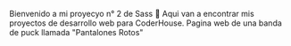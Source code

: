 Bienvenido a mi proyecyo n° 2 de Sass 👋
Aqui van a encontrar mis proyectos de desarrollo web para CoderHouse. 
Pagina web de una banda de puck llamada "Pantalones Rotos"
